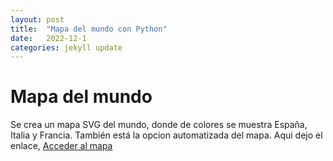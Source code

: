 ```yaml
---
layout: post
title:  "Mapa del mundo con Python"
date:   2022-12-1
categories: jekyll update
---
```


# Mapa del mundo 

Se crea un mapa SVG del mundo, donde de colores se muestra España, Italia y Francia.
También está la opcion automatizada del mapa.
Aqui dejo el enlace, <a href="https://github.com/TripleYei/svg_map_python"> Acceder al mapa</a>
